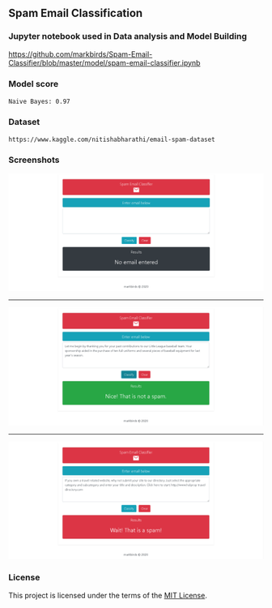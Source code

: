 ## Spam Email Classification

### Jupyter notebook used in Data analysis and Model Building
https://github.com/markbirds/Spam-Email-Classifier/blob/master/model/spam-email-classifier.ipynb

### Model score
```
Naive Bayes: 0.97
```

### Dataset
```
https://www.kaggle.com/nitishabharathi/email-spam-dataset
```

### Screenshots

![screenshot1](server/screenshots/sc_1.PNG)

---

![screenshot2](server/screenshots/sc_2.PNG)

---

![screenshot3](server/screenshots/sc_3.PNG)


### License

This project is licensed under the terms of the [MIT License](LICENSE).

